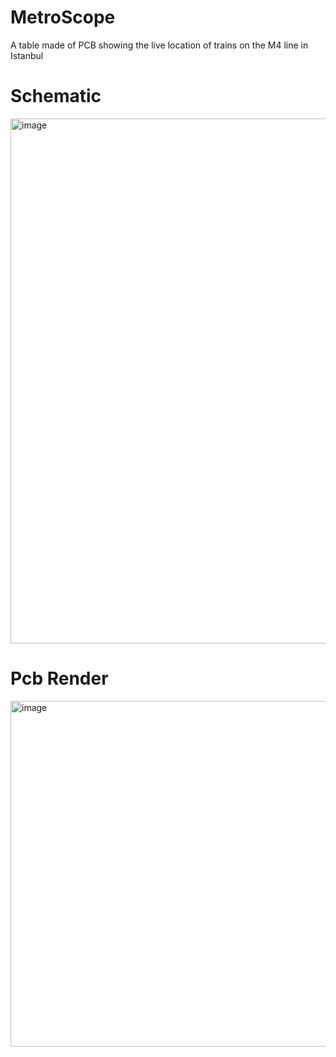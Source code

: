 # MetroScope
A table made of PCB showing the live location of trains on the M4 line in Istanbul

# Schematic
<img width="980" height="840" alt="image" src="https://github.com/user-attachments/assets/bdf892d3-4bdd-4e26-b2c5-385246a92271" />

# Pcb Render
<img width="980" height="553" alt="image" src="https://github.com/user-attachments/assets/f809748a-9d41-4156-9f74-e0ffe9f39af9" />
